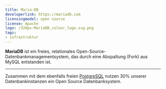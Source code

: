 ```yaml
---
title: Maria-DB
developerlink: https://mariadb.com
licensingmodel: open source
license: Apache
logo: /320px-MariaDB_colour_logo.svg.png
tags:
- infrastruktur
---
```

__MariaDB__ ist ein freies, relationales Open-Source-Datenbankmanagementsystem, das durch eine Abspaltung (Fork) aus MySQL entstanden ist.

---

Zusammen mit dem ebenfalls freien [PostgreSQL](postgresql) nutzen 30% unserer Datenbankinstanzen ein Open Source Datenbanksystem.
